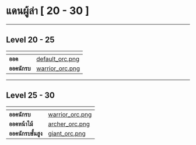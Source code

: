 # แดนผู้ล่า \[ 20 - 30 ]

***

## **Level 20 - 25**

<table data-card-size="large" data-view="cards" data-full-width="true"><thead><tr><th></th><th data-hidden data-card-cover data-type="files"></th></tr></thead><tbody><tr><td><strong>ออค</strong></td><td><a href="../.gitbook/assets/default_orc.png">default_orc.png</a></td></tr><tr><td><strong>ออคนักรบ</strong></td><td><a href="../.gitbook/assets/warrior_orc.png">warrior_orc.png</a></td></tr></tbody></table>

***

## **Level 25 - 30**

<table data-card-size="large" data-view="cards" data-full-width="true"><thead><tr><th></th><th data-hidden data-card-cover data-type="files"></th></tr></thead><tbody><tr><td><strong>ออคนักรบ</strong></td><td><a href="../.gitbook/assets/warrior_orc.png">warrior_orc.png</a></td></tr><tr><td><strong>ออคหน้าไม้</strong></td><td><a href="../.gitbook/assets/archer_orc.png">archer_orc.png</a></td></tr><tr><td><strong>ออคนักรบชั้นสูง</strong></td><td><a href="../.gitbook/assets/giant_orc.png">giant_orc.png</a></td></tr></tbody></table>
